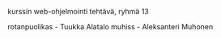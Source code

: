kurssin web-ohjelmointi tehtävä, ryhmä 13

rotanpuolikas - Tuukka Alatalo
muhiss - Aleksanteri Muhonen